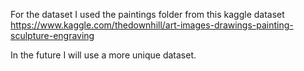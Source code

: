 For the dataset I used the paintings folder from this kaggle dataset https://www.kaggle.com/thedownhill/art-images-drawings-painting-sculpture-engraving

In the future I will use a more unique dataset.
